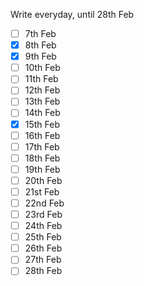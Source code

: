 Write everyday, until 28th Feb

- [ ] 7th Feb
- [X] 8th Feb
- [X] 9th Feb
- [ ] 10th Feb
- [ ] 11th Feb
- [ ] 12th Feb
- [ ] 13th Feb
- [ ] 14th Feb
- [X] 15th Feb
- [ ] 16th Feb
- [ ] 17th Feb
- [ ] 18th Feb
- [ ] 19th Feb
- [ ] 20th Feb
- [ ] 21st Feb
- [ ] 22nd Feb
- [ ] 23rd Feb
- [ ] 24th Feb
- [ ] 25th Feb
- [ ] 26th Feb
- [ ] 27th Feb
- [ ] 28th Feb

